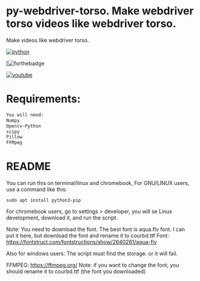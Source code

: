 # py-webdriver-torso. Make webdriver torso videos like webdriver torso.
Make videos like webdriver torso.

[![python](https://img.shields.io/badge/python-v3.8.3-green?style=for-the-badge)](https://www.python.org/downloads/release/python-383/)

[![forthebadge](https://forthebadge.com/images/badges/made-with-python.svg)

[![youtube](https://img.shields.io/badge/youtube_channel_here-webdriver_torso-red)](https://www.youtube.com/channel/UCsLiV4WJfkTEHH0b9PmRklw)

# Requirements:
```requirements.txt
You will need:
Numpy
Opencv-Python
scipy
Pillow
FFMpeg

```
# README
You can run this on terminal/linux and chromebook, For GNU/LINUX users, use a command like this:
```command
sudo apt install python3-pip

```

For chromebook users, go to settings > developer, you will se Linux development, download it, and run the script.

Note:
You need to download the font. The best font is aqua.flv font. I can put it here, but download the font and rename it to courbd.ttf 
Font:  https://fontstruct.com/fontstructions/show/2640261/aqua-flv

Also for windows users:
The script must find the storage. or it will fail.

FFMPEG: https://ffmpeg.org/
Note: if you want to change the font, you should rename it to courbd.ttf (the font you downloaded)
